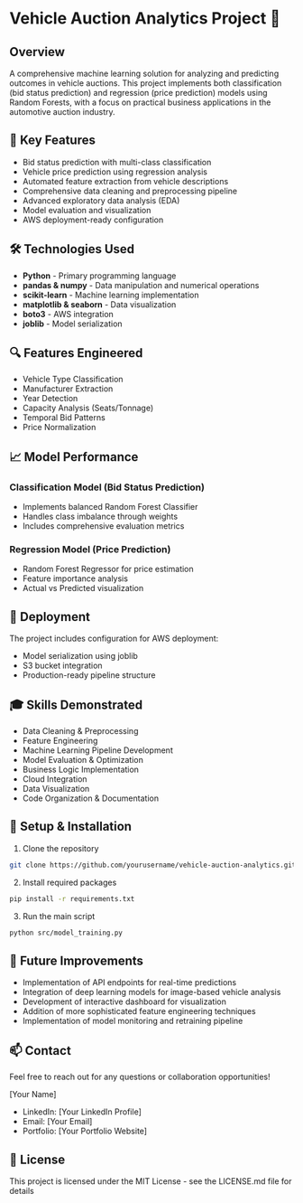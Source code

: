 # Vehicle Auction Analytics Project 🚗 

## Overview
A comprehensive machine learning solution for analyzing and predicting outcomes in vehicle auctions. This project implements both classification (bid status prediction) and regression (price prediction) models using Random Forests, with a focus on practical business applications in the automotive auction industry.

## 🎯 Key Features
- Bid status prediction with multi-class classification
- Vehicle price prediction using regression analysis
- Automated feature extraction from vehicle descriptions
- Comprehensive data cleaning and preprocessing pipeline
- Advanced exploratory data analysis (EDA)
- Model evaluation and visualization
- AWS deployment-ready configuration

## 🛠️ Technologies Used
- **Python** - Primary programming language
- **pandas & numpy** - Data manipulation and numerical operations
- **scikit-learn** - Machine learning implementation
- **matplotlib & seaborn** - Data visualization
- **boto3** - AWS integration
- **joblib** - Model serialization


## 🔍 Features Engineered
- Vehicle Type Classification
- Manufacturer Extraction
- Year Detection
- Capacity Analysis (Seats/Tonnage)
- Temporal Bid Patterns
- Price Normalization

## 📈 Model Performance
### Classification Model (Bid Status Prediction)
- Implements balanced Random Forest Classifier
- Handles class imbalance through weights
- Includes comprehensive evaluation metrics

### Regression Model (Price Prediction)
- Random Forest Regressor for price estimation
- Feature importance analysis
- Actual vs Predicted visualization

## 🚀 Deployment
The project includes configuration for AWS deployment:
- Model serialization using joblib
- S3 bucket integration
- Production-ready pipeline structure

## 🎓 Skills Demonstrated
- Data Cleaning & Preprocessing
- Feature Engineering
- Machine Learning Pipeline Development
- Model Evaluation & Optimization
- Business Logic Implementation
- Cloud Integration
- Data Visualization
- Code Organization & Documentation

## 🔧 Setup & Installation
1. Clone the repository
```bash
git clone https://github.com/yourusername/vehicle-auction-analytics.git
```

2. Install required packages
```bash
pip install -r requirements.txt
```

3. Run the main script
```bash
python src/model_training.py
```

## 📝 Future Improvements
- Implementation of API endpoints for real-time predictions
- Integration of deep learning models for image-based vehicle analysis
- Development of interactive dashboard for visualization
- Addition of more sophisticated feature engineering techniques
- Implementation of model monitoring and retraining pipeline

## 📫 Contact
Feel free to reach out for any questions or collaboration opportunities!

[Your Name]
- LinkedIn: [Your LinkedIn Profile]
- Email: [Your Email]
- Portfolio: [Your Portfolio Website]

## 📄 License
This project is licensed under the MIT License - see the LICENSE.md file for details